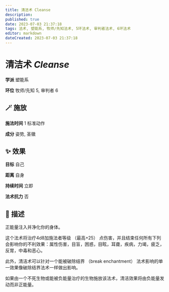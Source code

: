 ```yaml
---
title: 清洁术 Cleanse
description: 
published: true
date: 2023-07-03 21:37:18
tags: 法术, 塑能系, 牧师/先知法术, 5环法术, 审判者法术, 6环法术
editor: markdown
dateCreated: 2023-07-03 21:37:18
---
```


# **清洁术** *Cleanse*

**学派** 塑能系 

**环位** 牧师/先知 5, 审判者 6

## 🪄 施放

**施法时间** 1 标准动作

**成分** 姿势, 圣徽

## ✨ 效果 

**目标** 自己 

**距离** 自身  

**持续时间** 立即 

**法术抗力** 否

## 📖 描述

正能量注入并净化你的身体。

这个法术将治疗4d8加施法者等级 （最高+25） 点伤害，并且结束任何所有下列会影响你的不利效果：属性伤害，目盲，困惑，目眩，耳聋，疾病，力竭，疲乏，反胃，中毒和恶心。

此外，清洁术可以针对一个能被破除结界 （break enchantment） 法术影响的单一效果像破除结界法术一样做出影响。

如果由一个不死生物或能被负能量治疗的生物施放该法术，清洁效果将由负能量发动而非正能量。
    